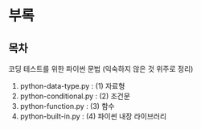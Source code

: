# 부록

## 목차

코딩 테스트를 위한 파이썬 문법 (익숙하지 않은 것 위주로 정리)

1. python-data-type.py : (1) 자료형
2. python-conditional.py : (2) 조건문
3. python-function.py : (3) 함수
4. python-built-in.py : (4) 파이썬 내장 라이브러리
